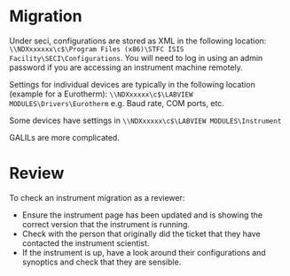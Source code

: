 # Migration

Under seci, configurations are stored as XML in the following location: `\\NDXxxxxxx\c$\Program Files (x86)\STFC ISIS Facility\SECI\Configurations`. You will need to log in using an admin password if you are accessing an instrument machine remotely.

Settings for individual devices are typically in the following location (example for a Eurotherm):
`\\NDXxxxxx\c$\LABVIEW MODULES\Drivers\Eurotherm` e.g. Baud rate, COM ports, etc.

Some devices have settings in `\\NDXxxxxx\c$\LABVIEW MODULES\Instrument`

GALILs are more complicated.

# Review

To check an instrument migration as a reviewer:
- Ensure the instrument page has been updated and is showing the correct version that the instrument is running.
- Check with the person that originally did the ticket that they have contacted the instrument scientist.
- If the instrument is up, have a look around their configurations and synoptics and check that they are sensible.